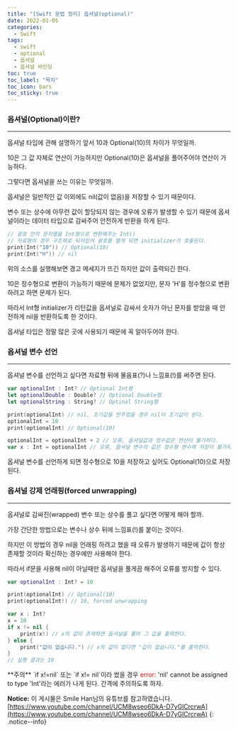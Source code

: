 ```yaml
---
title: "[Swift 문법 정리] 옵셔널(optional)"
date: 2022-01-05
categories:
  - Swift
tags:
  - swift
  - optional
  - 옵셔널
  - 옵셔널 바인딩
toc: true
toc_label: "목차"
toc_icon: bars
toc_sticky: true
---
```


### 옵셔널(Optional)이란?

---

옵셔널 타입에 관해 설명하기 앞서 10과 Optional(10)의 차이가 무엇일까. 

10은 그 값 자체로 연산이 가능하지만 Optional(10)은 옵셔널을 풀어주어야 연산이 가능하다.

그렇다면 옵셔널을 쓰는 이유는 무엇일까.

옵셔널은 일반적인 값 이외에도 nil(값이 없음)을 저장할 수 있기 때문이다.

변수 또는 상수에 아무런 값이 할당되지 않는 경우에 오류가 발생할 수 있기 때문에 옵셔널이라는 데이터 타입으로 감싸주어 안전하게 반환을 하게 된다.

```swift
// 괄호 안의 문자열을 Int형으로 변환해주는 Int()
// 자료형의 경우 구조체로 되어있어 괄호를 열게 되면 initializer가 호출된다.
print(Int("10")) // Optional(10)
print(Int("H")) // nil
```

위의 소스를 실행해보면 경고 메세지가 뜨긴 하지만 값이 출력되긴 한다.

10은 정수형으로 변환이 가능하기 때문에 문제가 없었지만, 문자 'H'를 정수형으로 변환하려고 하면 문제가 된다.

따라서 Int형 initializer가 리턴값을 옵셔널로 감싸서 숫자가 아닌 문자를 받았을 때 안전하게 nil을 반환하도록 한 것이다.

옵셔널 타입은 정말 많은 곳에 사용되기 때문에 꼭 알아두어야 한다.

### 옵셔널 변수 선언

---

옵셔널 변수를 선언하고 싶다면 자료형 뒤에 물음표(?)나 느낌표(!)를 써주면 된다.

```swift
var optionalInt : Int? // Optional Int형 
let optionalDouble : Double? // Optional Double형 
let optionalString : String? // Optinal String형 

print(optionalInt) // nil, 초기값을 안주었을 경우 nil이 초기값이 된다.
optionalInt = 10
print(optionalInt) // Optional(10)

optionalInt = optionalInt + 2 // 오류, 옵셔널값과 정수값은 연산이 불가하다.
var x : Int = optionalInt // 오류, 옵셔널 변수의 값은 정수형 변수에 저장이 불가하다.
```

옵셔널 변수를 선언하게 되면 정수형으로 10을 저장하고 싶어도 Optional(10)으로 저장된다.

### 옵셔널 강제 언래핑(forced unwrapping)

---

옵셔널로 감싸진(wrapped) 변수 또는 상수를 풀고 싶다면 어떻게 해야 할까.

가장 간단한 방법으로는 변수나 상수 뒤에 느낌표(!)를 붙이는 것이다.

하지만 이 방법의 경우 nil을 언래핑 하려고 했을 때 오류가 발생하기 때문에 값이 항상 존재할 것이라 확신하는 경우에만 사용해야 한다.

따라서 if문을 사용해 nil이 아닐때만 옵셔널을 풀게끔 해주어 오류를 방지할 수 있다.

```swift
var optionalInt : Int? = 10

print(optionalInt) // Optional(10)
print(optionalInt!) // 10, forced unwrapping
```

```swift
var x : Int?
x = 10
if x != nil {
    print(x!) // x의 값이 존재하면 옵셔널을 풀어 그 값을 출력한다.
} else {
    print("값이 없습니다.") // x의 값이 없다면 "값이 없습니다."를 출력한다.
}
// 실행 결과는 10
```

<div class="notice--danger" markdown="1">
**주의** `if x!=nil` 또는 `if x!= nil`이라 썼을 경우 <span style="color:red">error:</span> 'nil' cannot be assigned to type 'Int'라는 에러가 나게 된다. 간격에 주의하도록 하자.
</div>





**Notice:** 이 게시물은 Smile Han님의 유튜브를 참고하였습니다.
[https://www.youtube.com/channel/UCM8wseo6DkA-D7yGlCrcrwA](https://www.youtube.com/channel/UCM8wseo6DkA-D7yGlCrcrwA)
{: .notice--info}